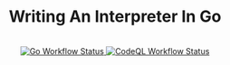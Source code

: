 <h1 align="center">Writing An Interpreter In Go</h1>

<br />

<div align="center">
  <!-- Github Actions -->
  <a href="https://github.com/garrettladley/writing_an_interpreter_in_go/actions/workflows/go.yml">
    <img src="https://github.com/garrettladley/writing_an_interpreter_in_go/actions/workflows/go.yml/badge.svg"
      alt="Go Workflow Status" />
  </a>
  <a href="https://github.com/garrettladley/writing_an_interpreter_in_go/actions/workflows/codeql.yml">
    <img src="https://github.com/garrettladley/writing_an_interpreter_in_go/actions/workflows/codeql.yml/badge.svg"
      alt="CodeQL Workflow Status" />
  </a>
</div>
